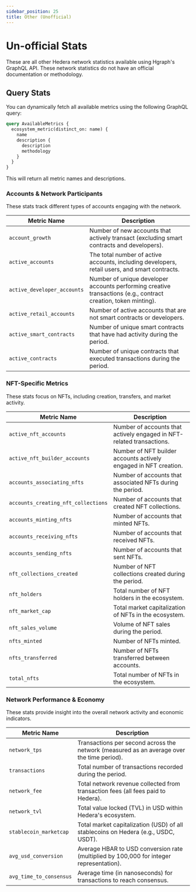 ```yaml
---
sidebar_position: 25
title: Other (Unofficial)
---
```


# Un-official Stats

These are all other Hedera network statistics available using Hgraph's GraphQL API. These network statistics do not have an official documentation or methodology.

## Query Stats

You can dynamically fetch all available metrics using the following GraphQL query:

```graphql
query AvailableMetrics {
  ecosystem_metric(distinct_on: name) {
    name
    description {
      description
      methodology
    }
  }
}
```

This will return all metric names and descriptions.

### Accounts & Network Participants
These stats track different types of accounts engaging with the network.

| Metric Name                     | Description |
|----------------------------------|-------------|
| `account_growth`                 | Number of new accounts that actively transact (excluding smart contracts and developers). |
| `active_accounts`                | The total number of active accounts, including developers, retail users, and smart contracts. |
| `active_developer_accounts`      | Number of unique developer accounts performing creative transactions (e.g., contract creation, token minting). |
| `active_retail_accounts`         | Number of active accounts that are not smart contracts or developers. |
| `active_smart_contracts`         | Number of unique smart contracts that have had activity during the period. |
| `active_contracts`               | Number of unique contracts that executed transactions during the period. |

### NFT-Specific Metrics
These stats focus on NFTs, including creation, transfers, and market activity.

| Metric Name                      | Description |
|----------------------------------|-------------|
| `active_nft_accounts`            | Number of accounts that actively engaged in NFT-related transactions. |
| `active_nft_builder_accounts`    | Number of NFT builder accounts actively engaged in NFT creation. |
| `accounts_associating_nfts`      | Number of accounts that associated NFTs during the period. |
| `accounts_creating_nft_collections` | Number of accounts that created NFT collections. |
| `accounts_minting_nfts`          | Number of accounts that minted NFTs. |
| `accounts_receiving_nfts`        | Number of accounts that received NFTs. |
| `accounts_sending_nfts`          | Number of accounts that sent NFTs. |
| `nft_collections_created`        | Number of NFT collections created during the period. |
| `nft_holders`                    | Total number of NFT holders in the ecosystem. |
| `nft_market_cap`                 | Total market capitalization of NFTs in the ecosystem. |
| `nft_sales_volume`               | Volume of NFT sales during the period. |
| `nfts_minted`                    | Number of NFTs minted. |
| `nfts_transferred`               | Number of NFTs transferred between accounts. |
| `total_nfts`                     | Total number of NFTs in the ecosystem. |

### Network Performance & Economy
These stats provide insight into the overall network activity and economic indicators.

| Metric Name                      | Description |
|----------------------------------|-------------|
| `network_tps`                    | Transactions per second across the network (measured as an average over the time period). |
| `transactions`                    | Total number of transactions recorded during the period. |
| `network_fee`                     | Total network revenue collected from transaction fees (all fees paid to Hedera). |
| `network_tvl`              | Total value locked (TVL) in USD within Hedera's ecosystem. |
| `stablecoin_marketcap`            | Total market capitalization (USD) of all stablecoins on Hedera (e.g., USDC, USDT). |
| `avg_usd_conversion`              | Average HBAR to USD conversion rate (multiplied by 100,000 for integer representation). |
| `avg_time_to_consensus`       | Average time (in nanoseconds) for transactions to reach consensus. |